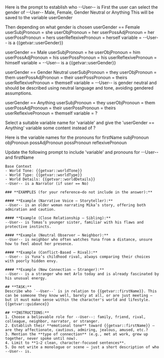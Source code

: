 Here is the prompt to establish who --User-- is
First the user can select the gender of --User--
Male, Female, Gender Neutral or Anything
This will be saved to the variable userGender

Then depending on what gender is chosen
userGender == Female
userSubjPronoun =  she
userObjPronoun =  her
userPossAdjPronoun =  her
userPossPronoun =  hers
userReflexivePronoun =  herself
variable = --User-- is a {{getvar::userGender}}

userGender == Male
userSubjPronoun =  he
userObjPronoun =  him
userPossAdjPronoun =  his
userPossPronoun =  his
userReflexivePronoun =  himself
variable = --User-- is a {{getvar::userGender}}

userGender == Gender Neutral
userSubjPronoun =  they
userObjPronoun =  them
userPossAdjPronoun =  their
userPossPronoun =  theirs
userReflexivePronoun =  themself
variable = --User-- is gender neutral and should be described using neutral language and tone, avoiding gendered assumptions.

userGender == Anything
userSubjPronoun =  they
userObjPronoun =  them
userPossAdjPronoun =  their
userPossPronoun =  theirs
userReflexivePronoun =  themself
variable = ?

Select a suitable variable name for 'variable' and give the 'userGender == Anything' variable some content instead of ?

Here is the variable names for the pronouns for firstName
subjPronoun
objPronoun
possAdjPronoun
possPronoun
reflexivePronoun

Update the following prompt to include 'variable' and pronouns for --User-- and firstName

```
Base Context
- World Tone: {{getvar::worldTone}}
- World Type: {{getvar::worldType}}
- World Details: {{getvar::worldDetails}}
--User-- is a Narrator (if user == No)

### **EXAMPLES (for your reference—do not include in the answer):**

#### **Example (Narrative Voice – Storyteller):**  
--User-- is an older woman narrating Mika’s story, offering both admiration and caution.

#### **Example (Close Relationship – Sibling):**  
--User-- is Tomas’s younger sister, familiar with his flaws and protective instincts.

#### **Example (Neutral Observer – Neighbor):**  
--User-- is neighbor who often watches Yuna from a distance, unsure how to feel about her presence.

#### **Example (Conflict-Based – Rival):**  
--User-- is Yuna’s childhood rival, always comparing their choices with poorly hidden envy.

#### **Example (New Connection – Stranger):**  
--User-- is a stranger who met Arlo today and is already fascinated by his unusual energy.

## **TASK:**  
Describe who `--User--` is in relation to {{getvar::firstName}}. This can be someone they know well, barely at all, or are just meeting — but it must make sense within the character's world and lifestyle.  
{{getvar::guidance}}

## **INSTRUCTIONS:**  
1. Choose a believable role for --User--: family, friend, rival, colleague, neighbor, narrator, or stranger.  
2. Establish their **emotional tone** toward {{getvar::firstName}} — are they affectionate, cautious, admiring, jealous, amused, etc.?  
3. Mention the **type of connection** (e.g., met at work, grew up together, never spoke until now).  
4. Limit to **1–2 clean, character-focused sentences**.  
5. Do not write a monologue or scene — just a short description of who --User-- is.
```